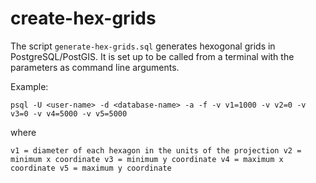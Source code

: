 # create-hex-grids

The script `generate-hex-grids.sql` generates hexogonal grids in
PostgreSQL/PostGIS. It is set up to be called from a terminal with the
parameters as command line arguments. 

Example:

`psql -U <user-name> -d <database-name> -a -f -v v1=1000 -v v2=0 -v v3=0 -v v4=5000 -v v5=5000`

where

`v1 = diameter of each hexagon in the units of the projection
v2 = minimum x coordinate
v3 = minimum y coordinate
v4 = maximum x coordinate
v5 = maximum y coordinate`
